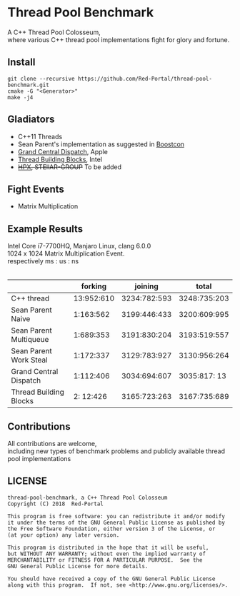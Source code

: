 
# Thread Pool Benchmark
A C++ Thread Pool Colosseum, </br>
where various C++ thread pool implementations fight for glory and fortune.</br>

## Install

```shell
git clone --recursive https://github.com/Red-Portal/thread-pool-benchmark.git
cmake -G "<Generator>"
make -j4
```

## Gladiators
* C++11 Threads </br>
* Sean Parent's implementation as suggested in [Boostcon](https://youtu.be/32f6JrQPV8c)
* [Grand Central Dispatch](https://github.com/apple/swift-corelibs-libdispatch), Apple
* [Thread Building Blocks](https://github.com/01org/tbb), Intel 
* ~~[HPX](https://github.com/STEllAR-GROUP/hpx), STEllAR-GROUP~~ To be added

## Fight Events
* Matrix Multiplication </br>

## Example Results 
Intel Core i7-7700HQ, Manjaro Linux, clang 6.0.0 </br>
1024 x 1024 Matrix Multiplication Event. </br>
respectively ms \: us \: ns  </br>
 </br>
     
|         | forking | joining | total |
|---------|---------|---------|-------|
| C++ thread             | 13:952:610 | 3234:782:593 | 3248:735:203 |
| Sean Parent Naive      |  1:163:562 | 3199:446:433 | 3200:609:995 | 
| Sean Parent Multiqueue |  1:689:353 | 3191:830:204 | 3193:519:557 |
| Sean Parent Work Steal |  1:172:337 | 3129:783:927 | 3130:956:264 |
| Grand Central Dispatch |  1:112:406 | 3034:694:607 | 3035:817: 13 |
| Thread Building Blocks |  2: 12:426 | 3165:723:263 | 3167:735:689 |

## Contributions
All contributions are welcome, </br>
including new types of benchmark problems and publicly available thread pool implementations</br>

## LICENSE

 ```
 thread-pool-benchmark, a C++ Thread Pool Colosseum
 Copyright (C) 2018  Red-Portal
 
 This program is free software: you can redistribute it and/or modify
 it under the terms of the GNU General Public License as published by
 the Free Software Foundation, either version 3 of the License, or
 (at your option) any later version.

 This program is distributed in the hope that it will be useful,
 but WITHOUT ANY WARRANTY; without even the implied warranty of
 MERCHANTABILITY or FITNESS FOR A PARTICULAR PURPOSE.  See the
 GNU General Public License for more details.

 You should have received a copy of the GNU General Public License
 along with this program.  If not, see <http://www.gnu.org/licenses/>.
 ```

